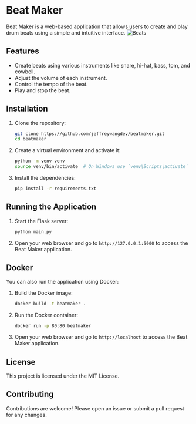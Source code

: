 # Beat Maker

Beat Maker is a web-based application that allows users to create and play drum beats using a simple and intuitive interface.
![Beats](https://github.com/user-attachments/assets/0eb55cdd-0ebd-4e09-908c-e23c530ba89b)


## Features

- Create beats using various instruments like snare, hi-hat, bass, tom, and cowbell.
- Adjust the volume of each instrument.
- Control the tempo of the beat.
- Play and stop the beat.

## Installation

1. Clone the repository:
    ```sh
    git clone https://github.com/jeffreywangdev/beatmaker.git
    cd beatmaker
    ```

2. Create a virtual environment and activate it:
    ```sh
    python -m venv venv
    source venv/bin/activate  # On Windows use `venv\Scripts\activate`
    ```

3. Install the dependencies:
    ```sh
    pip install -r requirements.txt
    ```

## Running the Application

1. Start the Flask server:
    ```sh
    python main.py
    ```

2. Open your web browser and go to `http://127.0.0.1:5000` to access the Beat Maker application.

## Docker

You can also run the application using Docker:

1. Build the Docker image:
    ```sh
    docker build -t beatmaker .
    ```

2. Run the Docker container:
    ```sh
    docker run -p 80:80 beatmaker
    ```

3. Open your web browser and go to `http://localhost` to access the Beat Maker application.

## License

This project is licensed under the MIT License.

## Contributing

Contributions are welcome! Please open an issue or submit a pull request for any changes.

